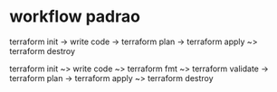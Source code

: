 # workflow padrao

terraform init -> write code -> terraform plan -> terraform apply ~> terraform destroy

terraform init ~> write code ~> terraform fmt ~> terraform validate -> terraform plan -> terraform apply ~> terraform destroy